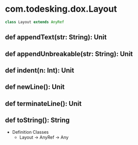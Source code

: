 # com.todesking.dox.Layout


```scala
class Layout extends AnyRef
```


 def appendText(str: String): Unit
-----------------------------------



 def appendUnbreakable(str: String): Unit
------------------------------------------



 def indent(n: Int): Unit
--------------------------



 def newLine(): Unit
---------------------



 def terminateLine(): Unit
---------------------------



 def toString(): String
------------------------

* Definition Classes
  * Layout → AnyRef → Any


